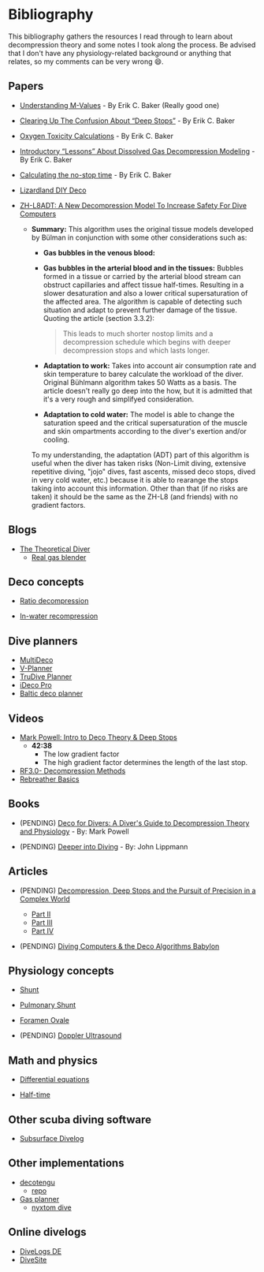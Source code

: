 # Bibliography

This bibliography gathers the resources I read through to learn about decompression theory and some notes I took along the process. Be advised that I don't have any physiology-related background or anything that relates, so my comments can be very wrong 😄.

## Papers

- [Understanding M-Values](https://www.shearwater.com/wp-content/uploads/2019/05/understanding_m-values.pdf) - By Erik C. Baker (Really good one)

- [Clearing Up The Confusion About “Deep Stops”](https://www.shearwater.com/wp-content/uploads/2012/08/Deep-Stops.pdf) - By Erik C. Baker
- [Oxygen Toxicity Calculations](https://www.shearwater.com/wp-content/uploads/2012/08/Oxygen_Toxicity_Calculations.pdf) - By Erik C. Baker
- [Introductory “Lessons” About Dissolved Gas Decompression Modeling](https://www.shearwater.com/wp-content/uploads/2012/08/Introductory-Deco-Lessons.pdf) - By Erik C. Baker
- [Calculating the no-stop time](https://www.shearwater.com/wp-content/uploads/2012/08/No-Stop_Time.pdf) - By Erik C. Baker

- [Lizardland DIY Deco](http://www.lizardland.co.uk/DIYDeco.html)

- [ZH-L8ADT: A New Decompression Model To Increase Safety For
Dive Computers](https://cronatec.ch/wp-content/uploads/2021/09/ZH-L8ADT.pdf)
    - **Summary:** This algorithm uses the original tissue models developed by Bülman in conjunction with some other considerations such as:
        - **Gas bubbles in the venous blood:**
        - **Gas bubbles in the arterial blood and in the tissues:** Bubbles formed in a tissue or carried by the arterial blood stream can obstruct capillaries and affect tissue half-times. Resulting in a slower desaturation and also a lower critical supersaturation of the affected area. The algorithm is capable of detecting such situation and adapt to prevent further damage of the tissue. Quoting the article (section 3.3.2):
            > This leads to much shorter nostop limits and a decompression schedule which begins with deeper decompression stops and which lasts longer.
        - **Adaptation to work:** Takes into account air consumption rate and skin temperature to barey calculate the workload of the diver. Original Bühlmann algorithm takes 50 Watts as a basis. The article doesn't really go deep into the how, but it is admitted that it's a very rough and simplifyed consideration.

        - **Adaptation to cold water:** The model is able to change the saturation speed and the critical supersaturation of the muscle and skin ompartments according to the diver's exertion and/or cooling.

        To my understanding, the adaptation (ADT) part of this algorithm is useful when the diver has taken risks (Non-Limit diving, extensive repetitive diving, "jojo" dives, fast ascents, missed deco stops, dived in very cold water, etc.) because it is able to rearange the stops taking into account this information. Other than that (if no risks are taken) it should be the same as the ZH-L8 (and friends) with no gradient factors.

## Blogs

- [The Theoretical Diver](https://thetheoreticaldiver.org/wordpress/)
    - [Real gas blender](https://thetheoreticaldiver.org/rch-cgi-bin/blender.pl)

## Deco concepts

- [Ratio decompression](https://en.wikipedia.org/wiki/Ratio_decompression)

- [In-water recompression](https://en.wikipedia.org/wiki/In-water_recompression)

## Dive planners

- [MultiDeco](https://www.hhssoftware.com/multideco/)
- [V-Planner](https://www.hhssoftware.com/v-planner/)
- [TruDive Planner](http://getfreephase.com/trudive-planner/)
- [iDeco Pro](https://apps.apple.com/us/app/ideco-pro/id329772936)
- [Baltic deco planner](http://www.balticdecoplanner.com/)

## Videos

- [Mark Powell: Intro to Deco Theory & Deep Stops](https://www.youtube.com/watch?v=fhfNph3GKRw&list=PLdGfAkSUGpmFkT7d902_Wk8VZUNO-kgVhoi)
  - **42:38**
    - The low gradient factor 
    - The high gradient factor determines the length of the last stop.
- [RF3.0- Decompression Methods](https://www.youtube.com/watch?v=pH5zw_fi5RE)
- [Rebreather Basics](https://www.youtube.com/watch?v=Bjm8lt96F4w)

## Books

- (PENDING) [Deco for Divers: A Diver's Guide to Decompression Theory and Physiology](https://www.amazon.es/Deco-Divers-Decompression-Theory-Physiology/dp/1905492294) - By: Mark Powell

- (PENDING) [Deeper into Diving](https://www.amazon.com/Deeper-into-Diving-John-Lippmann/dp/0959030638) - By: John Lippmann

## Articles

- (PENDING) [Decompression, Deep Stops and the Pursuit of Precision in a Complex World](https://gue.com/blog/decompression-deep-stops-and-the-pursuit-of-precision-in-a-complex-world/)
    - [Part II](https://gue.com/blog/part-two-tech-divers-deep-stops-and-the-coming-apocalypse/)
    - [Part III](https://gue.com/blog/part-three-bubble-wise-pound-foolish-are-deep-stops-dangerous/)
    - [Part IV](https://gue.com/blog/decompression-series-part-four-finding-shelter-in-an-uncertain-world/)

- (PENDING) [Diving Computers & the Deco Algorithms Babylon](https://www.t101.ro/blog/diving-computers-the-deco-babylon/)

## Physiology concepts

- [Shunt](https://en.wikipedia.org/wiki/Shunt_(medical))

- [Pulmonary Shunt](https://en.wikipedia.org/wiki/Pulmonary_shunt)

- [Foramen Ovale](https://en.wikipedia.org/wiki/Foramen_ovale_(heart))

- (PENDING) [Doppler Ultrasound](https://fetalmedicine.org/var/uploads/web/Doppler/Doppler%20Ultrasound%20-%20Principles%20and%20practice.pdf)

## Math and physics

- [Differential equations](https://www.khanacademy.org/math/differential-equations/first-order-differential-equations#homogeneous-equations)

- [Half-time](https://en.wikipedia.org/wiki/Half_time_(physics))

## Other scuba diving software

- [Subsurface Divelog](https://subsurface-divelog.org/documentation/subsurface-4-user-manual/)

## Other implementations

- [decotengu](https://wrobell.dcmod.org/decotengu/index.html)
  - [repo](https://github.com/gully/decotengu)
- [Gas planner](https://jirkapok.github.io/GasPlanner/)
  - [nyxtom dive](https://github.com/nyxtom/dive)

## Online divelogs

- [DiveLogs DE](https://en.divelogs.de/)
- [DiveSite](https://dive.site/)
